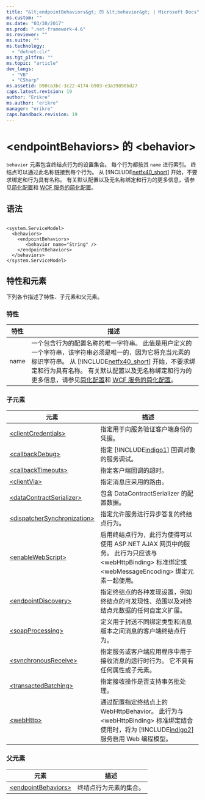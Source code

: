 ```yaml
---
title: "&lt;endpointBehaviors&gt; 的 &lt;behavior&gt; | Microsoft Docs"
ms.custom: ""
ms.date: "03/30/2017"
ms.prod: ".net-framework-4.6"
ms.reviewer: ""
ms.suite: ""
ms.technology: 
  - "dotnet-clr"
ms.tgt_pltfrm: ""
ms.topic: "article"
dev_langs: 
  - "VB"
  - "CSharp"
ms.assetid: b90ca3bc-3c22-4174-b903-e3a39898bd27
caps.latest.revision: 19
author: "Erikre"
ms.author: "erikre"
manager: "erikre"
caps.handback.revision: 19
---
```

# &lt;endpointBehaviors&gt; 的 &lt;behavior&gt;
`behavior` 元素包含终结点行为的设置集合。  每个行为都按其 `name` 进行索引。  终结点可以通过此名称链接到每个行为。  从 [!INCLUDE[netfx40_short](../../../../../includes/netfx40-short-md.md)] 开始，不要求绑定和行为具有名称。  有关默认配置以及无名称绑定和行为的更多信息，请参见[简化配置](../../../../../docs/framework/wcf/simplified-configuration.md)和 [WCF 服务的简化配置](../../../../../docs/framework/wcf/samples/simplified-configuration-for-wcf-services.md)。  
  
## 语法  
  
```  
  
<system.ServiceModel>  
  <behaviors>  
    <endpointBehaviors>  
       <behavior name="String" />  
    </endpointBehaviors>  
  </behaviors>  
</system.ServiceModel>  
```  
  
## 特性和元素  
 下列各节描述了特性、子元素和父元素。  
  
### 特性  
  
|特性|描述|  
|--------|--------|  
|name|一个包含行为的配置名称的唯一字符串。  此值是用户定义的一个字符串，该字符串必须是唯一的，因为它将充当元素的标识字符串。  从 [!INCLUDE[netfx40_short](../../../../../includes/netfx40-short-md.md)] 开始，不要求绑定和行为具有名称。  有关默认配置以及无名称绑定和行为的更多信息，请参见[简化配置](../../../../../docs/framework/wcf/simplified-configuration.md)和 [WCF 服务的简化配置](../../../../../docs/framework/wcf/samples/simplified-configuration-for-wcf-services.md)。|  
  
### 子元素  
  
|元素|描述|  
|--------|--------|  
|[\<clientCredentials\>](../../../../../docs/framework/configure-apps/file-schema/wcf/clientcredentials.md)|指定用于向服务验证客户端身份的凭据。|  
|[\<callbackDebug\>](../../../../../docs/framework/configure-apps/file-schema/wcf/callbackdebug.md)|指定 [!INCLUDE[indigo1](../../../../../includes/indigo1-md.md)] 回调对象的服务调试。|  
|[\<callbackTimeouts\>](../../../../../docs/framework/configure-apps/file-schema/wcf/callbacktimeouts.md)|指定客户端回调的超时。|  
|[\<clientVia\>](../../../../../docs/framework/configure-apps/file-schema/wcf/clientvia.md)|指定消息应采用的路由。|  
|[\<dataContractSerializer\>](../../../../../docs/framework/configure-apps/file-schema/wcf/datacontractserializer.md)|包含 DataContractSerializer 的配置数据。|  
|[\<dispatcherSynchronization\>](../../../../../docs/framework/configure-apps/file-schema/wcf/dispatchersynchronization.md)|指定允许服务进行异步答复的终结点行为。|  
|[\<enableWebScript\>](../../../../../docs/framework/configure-apps/file-schema/wcf/enablewebscript.md)|启用终结点行为，此行为使得可以使用 ASP.NET AJAX 网页中的服务。  此行为只应该与 \<webHttpBinding\> 标准绑定或 \<webMessageEncoding\> 绑定元素一起使用。|  
|[\<endpointDiscovery\>](../../../../../docs/framework/configure-apps/file-schema/wcf/endpointdiscovery.md)|指定终结点的各种发现设置，例如终结点的可发现性、范围以及对终结点元数据的任何自定义扩展。|  
|[\<soapProcessing\>](../../../../../docs/framework/configure-apps/file-schema/wcf/soapprocessing.md)|定义用于封送不同绑定类型和消息版本之间消息的客户端终结点行为。|  
|[\<synchronousReceive\>](../../../../../docs/framework/configure-apps/file-schema/wcf/synchronousreceive-element.md)|指定服务或客户端应用程序中用于接收消息的运行时行为。  它不具有任何属性或子元素。|  
|[\<transactedBatching\>](../../../../../docs/framework/configure-apps/file-schema/wcf/transactedbatching.md)|指定接收操作是否支持事务批处理。|  
|[\<webHttp\>](../../../../../docs/framework/configure-apps/file-schema/wcf/webhttp.md)|通过配置指定终结点上的 WebHttpBehavior。  此行为与 \<webHttpBinding\> 标准绑定结合使用时，将为 [!INCLUDE[indigo2](../../../../../includes/indigo2-md.md)] 服务启用 Web 编程模型。|  
  
### 父元素  
  
|元素|描述|  
|--------|--------|  
|[\<endpointBehaviors\>](../../../../../docs/framework/configure-apps/file-schema/wcf/endpointbehaviors.md)|终结点行为元素的集合。|